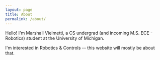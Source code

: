 ```yaml
---
layout: page
title: About
permalink: /about/
---
```


Hello! I'm Marshall Vielmetti, a CS undergrad (and incoming M.S. ECE - Robotics) student at the University of Michigan.

I'm interested in Robotics & Controls -- this website will mostly be about that.

